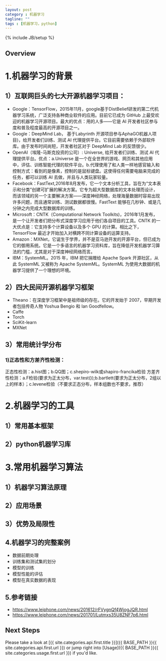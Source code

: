 ```yaml
---
layout: post
category : 机器学习
tagline: ""
tags : [机器学习，python]
---
```

{% include JB/setup %}

## Overview

# 1.机器学习的背景
## 1）互联网巨头的七大开源机器学习项目：
- Google：TensorFlow，2015年11月，google基于DistBelief研发的第二代机器学习系统，广泛支持各种商业软件的应用。目前它已成为 GitHub 上最受欢迎的机器学习开源项目。最大的优点：用的人多——它是 AI 开发者社区参与度和普及程度最高的开源项目之一。
- Google：DeepMind Lab， 基于Labyrinth 开源项目参与AphaGO机器人项目)，给开发者们训练、测试 AI 代理提供平台。它目前需要依赖于外部软件库。由于发布时间尚短，开发者社区对于 DeepMind Lab 的反馈很少。
- OpenAI（埃隆-马斯克投资的公司）: Universe, 给开发者们训练、测试 AI 代理提供平台。优点：a.Universe 是一个在全世界的游戏、网页和其他应用中，评估、训练智能代理的软件平台。b.代理使用了和人类一样地感官输入和控制方式：看到的是像素，控制的是鼠标键盘。这使得任何需要电脑来完成的任务，都可以训练 AI 去做，并且与人类玩家较量。
- Facebook：FastText,2016年8月发布，它一个文本分析工具，旨在为“文本表示和分类”创建可扩展的解决方案。它专为超大型数据库的文本处理而设计，而该领域的另一个主要解决方案——深度神经网络，处理海量数据时容易出现许多问题，而且通常训练、测试数据都很慢。FastText 能够在几秒钟、或是几分钟之内完成大型数据库的训练。
- Microsoft：CNTK（Computational Network Toolkits)，2016年1月发布，是一个让开发者们把分布式深度学习应用于他们各自项目的工具。CNTK 的一大优点是：它支持多个计算设备以及多个 GPU 的计算。相比之下， TensorFlow 最近才开始加入对横跨不同计算设备的运算支持。
- Amazon：MXNet，它诞生于学界，并不是亚马逊开发的开源平台，但已成为它的御用系统。它是一个多语言的机器学习资料库，旨在降低开发机器学习算法的门槛，尤其是对于深度神经网络而言。
- IBM：SystemML。2015 年，IBM 把它捐赠给 Apache Spark 开源社区，从此 SystemML 又被称为 Apache SystemML。SystemML 为使用大数据的机器学习提供了一个理想的环境。

## 2）四大民间开源机器学习框架
- Theano：在深度学习框架中是祖师级的存在。它的开发始于 2007，早期开发者包括传奇人物 Yoshua Bengio 和 Ian Goodfellow。
- Caffe
- Torch
- SciKit-learn
- MXNet

## 3）常用统计学分布
### 1)正态性和方差齐性检测：
正态性检测：a.hist图；b.QQ图；c.shepiro-wilk或shapiro-francika检验
方差齐性检测：a.F检验(要求为正太分布，var.test());b.bartlett(要求为正太分布，2组以上的样本）；c.levene检验（不要求正态分布，样本组数也不要求，推荐）

# 2.机器学习的工具
## 1）常用基本框架
## 2）python机器学习库

# 3.常用机器学习算法
## 1）机器学习算法原理
## 2）应用场景
## 3）优势及局限性

## 4.机器学习的完整案例
- 数据前期处理
- 训练集和测试集的划分
- 模型的训练
- 模型性能的评估
- 模型在真实数据的表现

## 5.参考链接
- https://www.leiphone.com/news/201612/rFVygnQf4WjogJQR.html
- https://www.leiphone.com/news/201701/Lutmxs35U8ZNF7p6.html

## Next Steps

Please take a look at [{{ site.categories.api.first.title }}]({{ BASE_PATH }}{{ site.categories.api.first.url }})
or jump right into [Usage]({{ BASE_PATH }}{{ site.categories.usage.first.url }}) if you'd like.
